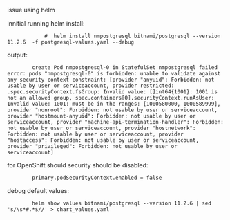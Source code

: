issue using helm


innitial running helm install:


                #  helm install nmpostgresql bitnami/postgresql --version 11.2.6  -f postgresql-values.yaml --debug




output:

            create Pod nmpostgresql-0 in StatefulSet nmpostgresql failed error: pods "nmpostgresql-0" is forbidden: unable to validate against any security context constraint: [provider "anyuid": Forbidden: not usable by user or serviceaccount, provider restricted: .spec.securityContext.fsGroup: Invalid value: []int64{1001}: 1001 is not an allowed group, spec.containers[0].securityContext.runAsUser: Invalid value: 1001: must be in the ranges: [1000580000, 1000589999], provider "nonroot": Forbidden: not usable by user or serviceaccount, provider "hostmount-anyuid": Forbidden: not usable by user or serviceaccount, provider "machine-api-termination-handler": Forbidden: not usable by user or serviceaccount, provider "hostnetwork": Forbidden: not usable by user or serviceaccount, provider "hostaccess": Forbidden: not usable by user or serviceaccount, provider "privileged": Forbidden: not usable by user or serviceaccount]


for OpenShift should security should be disabled:



            primary.podSecurityContext.enabled = false



debug default values:

            helm show values bitnami/postgresql --version 11.2.6 | sed 's/\s*#.*$//' > chart_values.yaml
